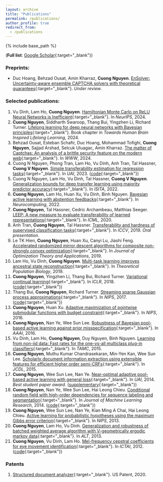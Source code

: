 ```yaml
---
layout: archive
title: "Publications"
permalink: /publications/
author_profile: true
redirect_from:
  - /publications
---
```


{% include base_path %}

(**Full list**: [Google Scholar](https://scholar.google.com/citations?hl=en&user=CG9yOXoAAAAJ&view_op=list_works&sortby=pubdate){:target="_blank"})

### Preprints:
- Duc Hoang, Behzad Ousat, Amin Kharraz, **Cuong Nguyen**. [EnSolver: Uncertainty-aware ensemble CAPTCHA solvers with theoretical guarantees](https://arxiv.org/abs/2307.15180){:target="_blank"}. *Under review*.

### Selected publications:

1. Vu Dinh, Lam Ho, **Cuong Nguyen**. [Hamiltonian Monte Carlo on ReLU Neural Networks is Inefficient](https://arxiv.org/pdf/2410.22065){:target="_blank"}. In *NeurIPS*, 2024.
2. **Cuong Nguyen**, Siddharth Swaroop, Thang Bui, Yingzhen Li, Richard Turner. [Lifelong learning for deep neural networks with Bayesian principles](https://books.google.co.uk/books?id=5O4GEQAAQBAJ){:target="_blank"}. Book chapter in *Towards Human Brain Inspired Lifelong Learning*, 2024.
3. Behzad Ousat, Esteban Schafir, Duc Hoang, Mohammad Tofighi, **Cuong Nguyen**, Sajjad Arshad, Selcuk Uluagac, Amin Kharraz. [The matter of Captchas: An analysis of a brittle security feature on the modern web](https://dl.acm.org/doi/pdf/10.1145/3589334.3645619){:target="_blank"}. In *WWW*, 2024.
4. Cuong N Nguyen, Phong Tran, Lam Ho, Vu Dinh, Anh Tran, Tal Hassner, **Cuong V Nguyen**. [Simple transferability estimation for regression tasks](https://proceedings.mlr.press/v216/nguyen23a.html){:target="_blank"}. In *UAI*, 2023. ([code](https://github.com/CuongNN218/regression_transferability){:target="_blank"})
5. Cuong N Nguyen, Lam Ho, Vu Dinh, Tal Hassner, **Cuong V Nguyen**. [Generalization bounds for deep transfer learning using majority predictor accuracy](https://arxiv.org/abs/2209.05709){:target="_blank"}. In *ISITA*, 2022.
6. **Cuong Nguyen**, Lam Ho, Huan Xu, Vu Dinh, Binh Nguyen. [Bayesian active learning with abstention feedbacks](https://arxiv.org/abs/1906.02179){:target="_blank"}. In *Neurocomputing*, 2022.
7. **Cuong Nguyen**, Tal Hassner, Cedric Archambeau, Matthias Seeger. [LEEP: A new measure to evaluate transferability of learned representations](http://proceedings.mlr.press/v119/nguyen20b.html){:target="_blank"}. In *ICML*, 2020.
8. Anh Tran, **Cuong Nguyen**, Tal Hassner. [Transferability and hardness of supervised classification tasks](https://arxiv.org/abs/1908.08142){:target="_blank"}. In *ICCV*, 2019. *Oral presentation*.
9. Le TK Hien, **Cuong Nguyen**, Huan Xu, Canyi Lu, Jiashi Feng. [Accelerated randomized mirror descent algorithms for composite non-strongly convex optimization](https://arxiv.org/abs/1605.06892){:target="_blank"}. In *Journal of Optimization Theory and Applications*, 2019.
10. Lam Ho, Vu Dinh, **Cuong Nguyen**. [Multi-task learning improves ancestral state reconstruction](https://www.sciencedirect.com/science/article/pii/S0040580918301102){:target="_blank"}. In *Theoretical Population Biology*, 2019.
11. **Cuong Nguyen**, Yingzhen Li, Thang Bui, Richard Turner. [Variational continual learning](https://openreview.net/pdf?id=BkQqq0gRb){:target="_blank"}. In *ICLR*, 2018. ([code](https://github.com/nvcuong/variational-continual-learning){:target="_blank"})
12. Thang Bui, **Cuong Nguyen**, Richard Turner. [Streaming sparse Gaussian process approximations](https://papers.nips.cc/paper/2017/hash/f31b20466ae89669f9741e047487eb37-Abstract.html){:target="_blank"}. In *NIPS*, 2017. ([code](https://github.com/thangbui/streaming_sparse_gp){:target="_blank"})
13. **Cuong Nguyen**, Huan Xu. [Adaptive maximization of pointwise submodular functions with budget constraint](https://proceedings.neurips.cc/paper/2016/hash/9fe8593a8a330607d76796b35c64c600-Abstract.html){:target="_blank"}. In *NIPS*, 2016.
14. **Cuong Nguyen**, Nan Ye, Wee Sun Lee. [Robustness of Bayesian pool-based active learning against prior misspecification](https://arxiv.org/abs/1603.09050){:target="_blank"}. In *AAAI*, 2016.
15. Vu Dinh, Lam Ho, **Cuong Nguyen**, Duy Nguyen, Binh Nguyen. [Learning from non-iid data: Fast rates for the one-vs-all multiclass plug-in classifiers](https://arxiv.org/abs/1408.2714){:target="_blank"}. In *TAMC*, 2015.
16. **Cuong Nguyen**, Muthu Kumar Chandrasekaran, Min-Yen Kan, Wee Sun Lee. [Scholarly document information extraction using extensible features for efficient higher order semi-CRFs](https://www.comp.nus.edu.sg/~kanmy/papers/jcdl2015.pdf){:target="_blank"}. In *JCDL*, 2015.
17. **Cuong Nguyen**, Wee Sun Lee, Nan Ye. [Near-optimal adaptive pool-based active learning with general loss](http://www.auai.org/uai2014/proceedings/individuals/223.pdf){:target="_blank"}. In *UAI*, 2014. *Best student paper award*. ([supplementary](https://nvcuong.github.io/files/cuong2014near-supp.pdf){:target="_blank"})
18. **Cuong Nguyen**, Nan Ye, Wee Sun Lee, Hai Leong Chieu. [Conditional random field with high-order dependencies for sequence labeling and segmentation](https://jmlr.org/papers/v15/cuong14a.html){:target="_blank"}. In *Journal of Machine Learning Research*, 2014. ([code](https://github.com/nvcuong/HOSemiCRF){:target="_blank"})
19. **Cuong Nguyen**, Wee Sun Lee, Nan Ye, Kian Ming A Chai, Hai Leong Chieu. [Active learning for probabilistic hypotheses using the maximum Gibbs error criterion](https://proceedings.neurips.cc/paper/2013/hash/fb89705ae6d743bf1e848c206e16a1d7-Abstract.html){:target="_blank"}. In *NIPS*, 2013.
20. **Cuong Nguyen**, Lam Ho, Vu Dinh. [Generalization and robustness of batched weighted average algorithm with V-geometrically ergodic markov data](https://arxiv.org/abs/1406.3166){:target="_blank"}. In *ALT*, 2013.
21. **Cuong Nguyen**, Vu Dinh, Lam Ho. [Mel-frequency cepstral coefficients for eye movement identification](https://nvcuong.github.io/files/cuong2012mel.pdf){:target="_blank"}. In *ICTAI*, 2012. ([code](https://github.com/nvcuong/MfccEMI){:target="_blank"})

### Patents

1. [Structured document analyzer](https://patentimages.storage.googleapis.com/a9/b5/67/1feb04d8e27eeb/US10839245.pdf){:target="_blank"}. US Patent, 2020.
